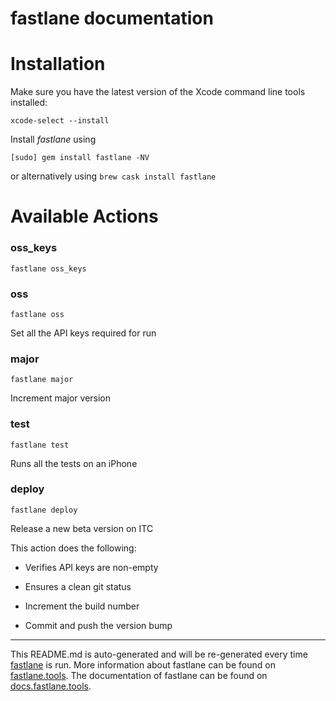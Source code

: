 fastlane documentation
================
# Installation

Make sure you have the latest version of the Xcode command line tools installed:

```
xcode-select --install
```

Install _fastlane_ using
```
[sudo] gem install fastlane -NV
```
or alternatively using `brew cask install fastlane`

# Available Actions
### oss_keys
```
fastlane oss_keys
```

### oss
```
fastlane oss
```
Set all the API keys required for run
### major
```
fastlane major
```
Increment major version
### test
```
fastlane test
```
Runs all the tests on an iPhone
### deploy
```
fastlane deploy
```
Release a new beta version on ITC

This action does the following:



- Verifies API keys are non-empty

- Ensures a clean git status

- Increment the build number

- Commit and push the version bump

----

This README.md is auto-generated and will be re-generated every time [fastlane](https://fastlane.tools) is run.
More information about fastlane can be found on [fastlane.tools](https://fastlane.tools).
The documentation of fastlane can be found on [docs.fastlane.tools](https://docs.fastlane.tools).
